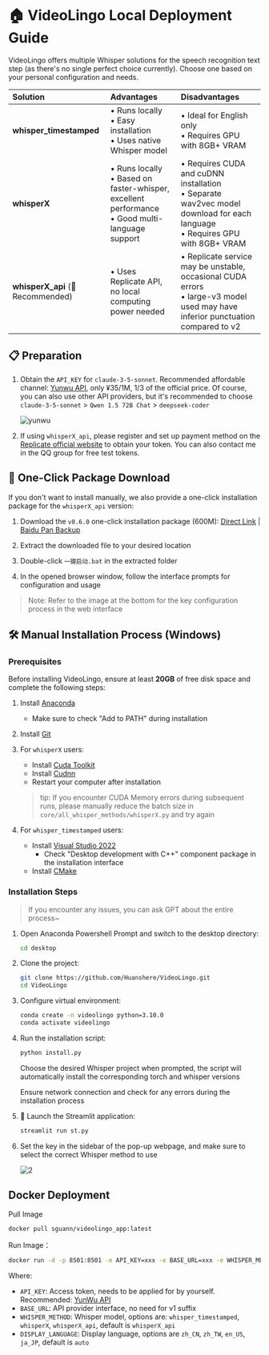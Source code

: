 # 🏠 VideoLingo Local Deployment Guide

VideoLingo offers multiple Whisper solutions for the speech recognition text step (as there's no single perfect choice currently). Choose one based on your personal configuration and needs.

| Solution | Advantages | Disadvantages |
|:---------|:-----------|:--------------|
| **whisper_timestamped** | • Runs locally<br>• Easy installation<br>• Uses native Whisper model | • Ideal for English only<br>• Requires GPU with 8GB+ VRAM |
| **whisperX**  | • Runs locally<br>• Based on faster-whisper, excellent performance<br>• Good multi-language support | • Requires CUDA and cuDNN installation<br>• Separate wav2vec model download for each language<br>• Requires GPU with 8GB+ VRAM |
| **whisperX_api** (🌟Recommended) | • Uses Replicate API, no local computing power needed | • Replicate service may be unstable, occasional CUDA errors<br>• large-v3 model used may have inferior punctuation compared to v2 |

## 📋 Preparation

1. Obtain the `API_KEY` for `claude-3-5-sonnet`. Recommended affordable channel: [Yunwu API](https://api2.wlai.vip/register?aff=TXMB), only ¥35/1M, 1/3 of the official price. Of course, you can also use other API providers, but it's recommended to choose `claude-3-5-sonnet` > `Qwen 1.5 72B Chat` > `deepseek-coder`
 
   ![yunwu](https://github.com/user-attachments/assets/7aabfa87-06b5-4004-8d9e-fa4a0743a912)

2. If using `whisperX_api`, please register and set up payment method on the [Replicate official website](https://replicate.com/account/api-tokens) to obtain your token. You can also contact me in the QQ group for free test tokens.

## 💾 One-Click Package Download

If you don't want to install manually, we also provide a one-click installation package for the `whisperX_api` version:

1. Download the `v0.6.0` one-click installation package (600M): [Direct Link](https://vip.123pan.cn/1817874751/7960342) | [Baidu Pan Backup](https://pan.baidu.com/s/16nV3ccnGCjASzYlLnMRP_Q?pwd=6969)

2. Extract the downloaded file to your desired location

3. Double-click `一键启动.bat` in the extracted folder

4. In the opened browser window, follow the interface prompts for configuration and usage

> Note: Refer to the image at the bottom for the key configuration process in the web interface

## 🛠️ Manual Installation Process (Windows)

### Prerequisites

Before installing VideoLingo, ensure at least **20GB** of free disk space and complete the following steps:

1. Install [Anaconda](https://www.anaconda.com/download/success)
   - Make sure to check "Add to PATH" during installation

2. Install [Git](https://git-scm.com/download/win)

3. For `whisperX` users:
   - Install [Cuda Toolkit](https://developer.download.nvidia.com/compute/cuda/12.6.0/local_installers/cuda_12.6.0_560.76_windows.exe)
   - Install [Cudnn](https://developer.download.nvidia.com/compute/cudnn/9.3.0/local_installers/cudnn_9.3.0_windows.exe)
   - Restart your computer after installation
   > tip: If you encounter CUDA Memory errors during subsequent runs, please manually reduce the batch size in `core/all_whisper_methods/whisperX.py` and try again

4. For `whisper_timestamped` users:
   - Install [Visual Studio 2022](https://visualstudio.microsoft.com/zh-hans/thank-you-downloading-visual-studio/?sku=Community&channel=Release&version=VS2022&source=VSLandingPage&cid=2030&passive=false)
     - Check "Desktop development with C++" component package in the installation interface
   - Install [CMake](https://github.com/Kitware/CMake/releases/download/v3.30.2/cmake-3.30.2-windows-x86_64.msi)

### Installation Steps
> If you encounter any issues, you can ask GPT about the entire process~
1. Open Anaconda Powershell Prompt and switch to the desktop directory:
   ```bash
   cd desktop
   ```

2. Clone the project:
   ```bash
   git clone https://github.com/Huanshere/VideoLingo.git
   cd VideoLingo
   ```

3. Configure virtual environment:
   ```bash
   conda create -n videolingo python=3.10.0
   conda activate videolingo
   ```

4. Run the installation script:
   ```bash
   python install.py
   ```
   Choose the desired Whisper project when prompted, the script will automatically install the corresponding torch and whisper versions

   Ensure network connection and check for any errors during the installation process

5. 🎉 Launch the Streamlit application:
   ```bash
   streamlit run st.py
   ```

6. Set the key in the sidebar of the pop-up webpage, and make sure to select the correct Whisper method to use

   ![2](https://github.com/user-attachments/assets/ba5621f0-8320-4a45-8da8-9ea574b5c7cc)


## Docker Deployment

Pull Image

```bash
docker pull sguann/videolingo_app:latest
```

Run Image：
```bash
docker run -d -p 8501:8501 -e API_KEY=xxx -e BASE_URL=xxx -e WHISPER_METHOD=xxx -e DISPLAY_LANGUAGE=xxx sguann/videolingo_app:latest
```

Where:

 - `API_KEY`: Access token, needs to be applied for by yourself. Recommended: [YunWu API](https://api2.wlai.vip/register?aff=TXMB)
 - `BASE_URL`: API provider interface, no need for v1 suffix
 - `WHISPER_METHOD`: Whisper model, options are: `whisper_timestamped`, `whisperX`, `whisperX_api`, default is `whisperX_api`
 - `DISPLAY_LANGUAGE`: Display language, options are `zh_CN`, `zh_TW`, `en_US`, `ja_JP`, default is `auto`
